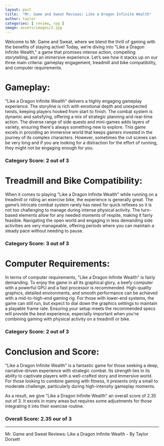 ```yaml
---
layout: post
title:  "Mr. Game and Sweat Reviews: Like a Dragon Infinite Wealth"
author: taylor
categories: [ review, rpg ]
image: assets/images/2.jpg
---
```


Welcome to Mr. Game and Sweat, where we blend the thrill of gaming with the benefits of staying active! Today, we’re diving into "Like a Dragon Infinite Wealth," a game that promises intense action, compelling storytelling, and an immersive experience. Let’s see how it stacks up on our three main criteria: gameplay engagement, treadmill and bike compatibility, and computer requirements.

# Gameplay:

"Like a Dragon Infinite Wealth" delivers a highly engaging gameplay experience. The storyline is rich with emotional depth and unexpected twists, keeping players hooked from start to finish. The combat system is dynamic and satisfying, offering a mix of strategic planning and real-time action. The diverse range of side quests and mini-games adds layers of variety, ensuring there's always something new to explore. This game excels in providing an immersive world that keeps gamers invested in the journey of its complex characters. However, sometimes the cut scenes can be very long and if you are looking for a distraction for the effort of running, they might not be engaging enough for you.

### Category Score: 2 out of 3

# Treadmill and Bike Compatibility:

When it comes to playing "Like a Dragon Infinite Wealth" while running on a treadmill or riding an exercise bike, the experience is generally great. The game’s intricate combat system rarely has need for quick reflexes so it is not too challenging to manage during intense physical activity. The turn-based elements allow for any needed moments of respite, making it fairly feasible. Navigating the open world and engaging in less demanding side activities are very manageable, offering periods where you can maintain a steady pace without needing to pause.

### Category Score: 3 out of 3

# Computer Requirements:

In terms of computer requirements, "Like a Dragon Infinite Wealth" is fairly demanding. To enjoy the game in all its graphical glory, a beefy computer with a powerful GPU and a fast processor is recommended. High-quality graphics, detailed environments, and smooth performance can be achieved with a mid-to-high-end gaming rig. For those with lower-end systems, the game can still run, but expect to dial down the graphics settings to maintain a playable frame rate. Ensuring your setup meets the recommended specs will provide the best experience, especially important when you're combining gaming with physical activity on a treadmill or bike.

### Category Score: 2 out of 3

# Conclusion and Score:

"Like a Dragon Infinite Wealth" is a fantastic game for those seeking a deep, narrative-driven experience with strategic combat. Its strength lies in its ability to captivate players with a well-crafted story and immersive world. For those looking to combine gaming with fitness, it presents only a small to moderate challenge, particularly during high-intensity gameplay moments.

As a result, we give "Like a Dragon Infinite Wealth" an overall score of 2.35 out of 3. It excels in many areas but requires some adjustments for those integrating it into their exercise routine.

### Overall Score: 2.35 our of 3

---

Mr. Game and Sweat Reviews: Like a Dragon Infinite Wealth - By Taylor Dorsett
